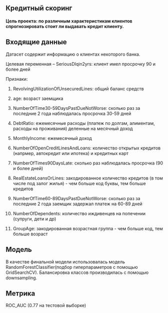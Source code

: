 ## Кредитный скоринг

#### Цель проекта: по различным характеристикам клиентов спрогнозировать стоит ли выдавать кредит клиенту.


## Входящие данные
Датасет содержит информацию о клиентах некоторого банка.

Целевая переменная – SeriousDlqin2yrs: клиент имел просрочку 90 и более дней

Признаки:

1) RevolvingUtilizationOfUnsecuredLines: общий баланс средств

2) age: возраст заемщика

3) NumberOfTime30-59DaysPastDueNotWorse: сколько раз за последние 2 года наблюдалась просрочка 30-59 дней

4) DebtRatio: ежемесячные расходы (платеж по долгам, алиментам, расходы на проживания) деленные на месячный доход

5) MonthlyIncome: ежемесячный доход

6) NumberOfOpenCreditLinesAndLoans: количество открытых кредитов (напрмер, автокредит или ипотека) и кредитных карт

7) NumberOfTimes90DaysLate: сколько раз наблюдалась просрочка (90 и более дней)

8) RealEstateLoansOrLines: закодированное количество кредитов (в том числе под залог жилья) - чем больше код буквы, тем больше кредитов

9) NumberOfTime60-89DaysPastDueNotWorse: сколько раз за последние 2 года заемщик задержал платеж на 60-89 дней

10) NumberOfDependents: количество иждивенцев на попечении (супруги, дети и др)

11) GroupAge: закодированная возрастная группа - чем больше код, тем больше возраст

## Модель

В качестве финальной модели использовалась модель RandomForestClassifier(подбор гиперпараметров с помощью GridSearchCV).
Балансировка классов производилась с помощью downsampling.

## Метрика
ROC_AUC (0.77 на тестовой выборке)
